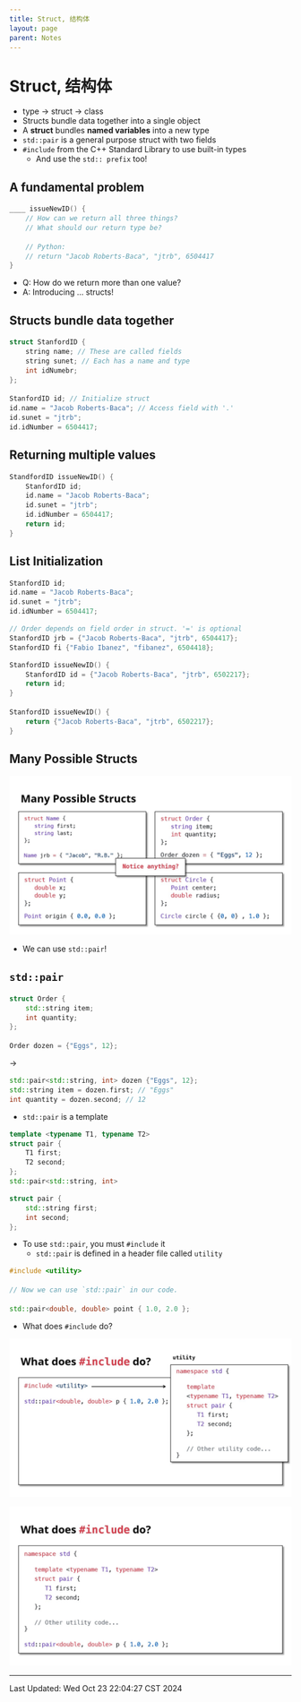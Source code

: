 ```yaml
---
title: Struct, 结构体
layout: page
parent: Notes
---
```


# Struct, 结构体

- type -> struct -> class
- Structs bundle data together into a single object
- A **struct** bundles **named variables** into a new type
- `std::pair` is a general purpose struct with two fields
- `#include` from the C++ Standard Library to use built-in types
	- And use the `std:: prefix` too!

## A fundamental problem

```cpp
____ issueNewID() {
	// How can we return all three things?
	// What should our return type be?

	// Python:
	// return "Jacob Roberts-Baca", "jtrb", 6504417
}
```

- Q: How do we return more than one value?
- A: Introducing ... structs!

## Structs bundle data together

```cpp
struct StanfordID {
	string name; // These are called fields
	string sunet; // Each has a name and type
	int idNumebr;
};

StanfordID id; // Initialize struct
id.name = "Jacob Roberts-Baca"; // Access field with '.'
id.sunet = "jtrb";
id.idNumber = 6504417;
```

## Returning multiple values

```cpp
StandfordID issueNewID() {
	StanfordID id;
	id.name = "Jacob Roberts-Baca";
	id.sunet = "jtrb";
	id.idNumber = 6504417;
	return id;
}
```

## List Initialization

```cpp
StanfordID id;
id.name = "Jacob Roberts-Baca";
id.sunet = "jtrb";
id.idNumber = 6504417;
```

```cpp
// Order depends on field order in struct. '=' is optional
StanfordID jrb = {"Jacob Roberts-Baca", "jtrb", 6504417};
StanfordID fi {"Fabio Ibanez", "fibanez", 6504418};
```

```cpp
StanfordID issueNewID() {
	StanfordID id = {"Jacob Roberts-Baca", "jtrb", 6502217};
	return id;
}

StanfordID issueNewID() {
	return {"Jacob Roberts-Baca", "jtrb", 6502217};
}
```

## Many Possible Structs

![](attachments/Slide45.jpg)

- We can use `std::pair`!

## `std::pair`

```cpp
struct Order {
	std::string item;
	int quantity;
};

Order dozen = {"Eggs", 12};
```

->

```cpp
std::pair<std::string, int> dozen {"Eggs", 12};
std::string item = dozen.first; // "Eggs"
int quantity = dozen.second; // 12
```

- `std::pair` is a template

```cpp
template <typename T1, typename T2>
struct pair {
	T1 first;
	T2 second;
};
std::pair<std::string, int>
```

```cpp
struct pair {
	std::string first;
	int second;
};
```

- To use `std::pair`, you must `#include` it
	- `std::pair` is defined in a header file called `utility`

```cpp
#include <utility>

// Now we can use `std::pair` in our code.

std::pair<double, double> point { 1.0, 2.0 };
```

- What does `#include` do?

![](attachments/Slide55.jpg)

![](attachments/Slide56.jpg)

---

Last Updated: Wed Oct 23 22:04:27 CST 2024


